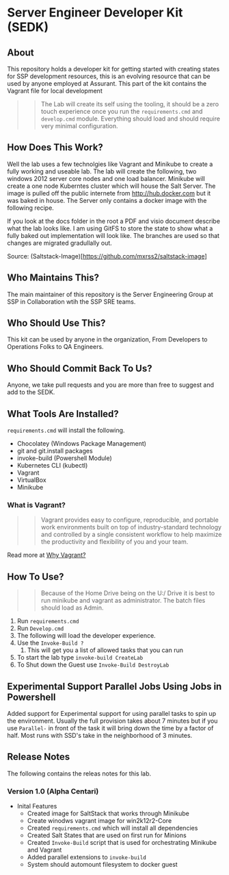 # Server Engineer Developer Kit (SEDK)

## About

This repository holds a developer kit for getting started with creating states for SSP development resources, this is an evolving 
resource that can be used by anyone employed at Assurant. This part of the kit contains the Vagrant file for local development

>> The Lab will create its self using the tooling, it should be a zero touch experience once you run the `requirements.cmd` and 
>> `develop.cmd` module. Everything should load and should require very minimal configuration.


## How Does This Work?

Well the lab uses a few technolgies like Vagrant and Minikube to create a fully working and useable lab. The lab will create the following, two windows 2012 server core nodes and one load balancer. Minikube will create a one node Kuberntes cluster which will house
the Salt Server. The image is pulled off the public internete from http://hub.docker.com but it was baked in house. The Server only contains a docker image with the following recipe.

If you look at the docs folder in the root a PDF and visio document describe what the lab looks like. I am using GitFS to store the state to show what a fully baked out implementation will look like. The branches are used so that changes are migrated gradullally out. 

Source: (Saltstack-Image)[https://github.com/mxrss2/saltstack-image]


## Who Maintains This?

The main maintainer of this repository is the Server Engineering Group at SSP in Collaboration wtih the SSP SRE teams.

## Who Should Use This?

This kit can be used by anyone in the organization, From Developers to Operations Folks to QA Engineers. 

## Who Should Commit Back To Us?

Anyone, we take pull requests and you are more than free to suggest and add to the SEDK. 

## What Tools Are Installed?

`requirements.cmd` will install the following.

* Chocolatey (Windows Package Management)
* git and git.install packages
* invoke-build (Powershell Module)
* Kubernetes CLI (kubectl)
* Vagrant
* VirtualBox
* Minikube


###  What is Vagrant?

>> Vagrant provides easy to configure, reproducible, and portable work environments built on top of industry-standard technology and controlled by a single consistent workflow to help maximize the productivity and flexibility of you and your team.

Read more at [Why Vagrant?](https://www.vagrantup.com/intro/index.html)

## How To Use?

>> Because of the Home Drive being on the U:/ Drive it is best to run minikube and vagrant as administrator. The batch files should load as Admin.

1. Run `requirements.cmd` 
2. Run `Develop.cmd`
3. The following will load the developer experience.
4. Use the `Invoke-Build ?`
    1. This will get you a list of allowed tasks that you can run
5. To start the lab type `invoke-build CreateLab`
5. To Shut down the Guest use `Invoke-Build DestroyLab`  

## **Experimental Support** Parallel Jobs Using Jobs in Powershell

Added support for Experimental support for using parallel tasks to spin up the environment. Usually the full provision takes about 7 minutes but if you use `Parallel-` in front of the task it will bring down the time by a factor of half. Most runs with SSD's take in the neighborhood of 3 minutes. 

## Release Notes

The following contains the releas notes for this lab.


### Version 1.0 (Alpha Centari)

* Inital Features
    * Created image for SaltStack that works through Minikube
    * Create winodws vagrant image for win2k12r2-Core
    * Created `requirements.cmd` which will install all dependencies
    * Created Salt States that are used on first run for Minions
    * Created `Invoke-Build` script that is used for orchestrating Minikube and Vagrant
    * Added parallel extensions to `invoke-build`
    * System should automount filesystem to docker guest

